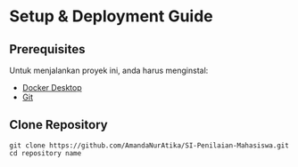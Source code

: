 # Setup & Deployment Guide
## Prerequisites
Untuk menjalankan proyek ini, anda harus menginstal: 
- [Docker Desktop](https://www.docker.com/products/docker-desktop/)  
- [Git](https://git-scm.com/downloads)
## Clone Repository
```
git clone https://github.com/AmandaNurAtika/SI-Penilaian-Mahasiswa.git cd repository name
```
